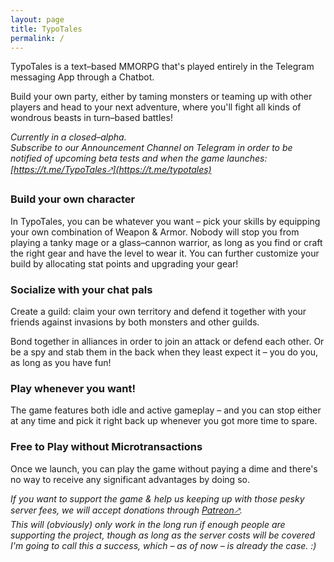 ```yaml
---
layout: page
title: TypoTales
permalink: /
---
```


TypoTales is a text–based MMORPG that's played entirely in the Telegram messaging App through a Chatbot.

Build your own party, either by taming monsters or teaming up with other players and head to your next adventure, where you'll fight all kinds of wondrous beasts in turn–based battles!

*Currently in a closed–alpha.*
<br>
*Subscribe to our Announcement Channel on Telegram in order to be notified of upcoming beta tests and when the game launches: [https://t.me/TypoTales🡕](https://t.me/typotales)*

### Build your own character
In TypoTales, you can be whatever you want – pick your skills by equipping your own combination of Weapon & Armor. Nobody will stop you from playing a tanky mage or a glass–cannon warrior, as long as you find or craft the right gear and have the level to wear it. You can further customize your build by allocating stat points and upgrading your gear!

### Socialize with your chat pals
Create a guild: claim your own territory and defend it together with your friends against invasions by both monsters and other guilds. 

Bond together in alliances in order to join an attack or defend each other. Or be a spy and stab them in the back when they least expect it – you do you, as long as you have fun!

### Play whenever you want!
The game features both idle and active gameplay – and you can stop either at any time and pick it right back up whenever you got more time to spare.

### Free to Play without Microtransactions
Once we launch, you can play the game without paying a dime and there's no way to receive any significant advantages by doing so.

*If you want to support the game & help us keeping up with those pesky server fees, we will accept donations through [Patreon🡕](http://patreon.typotales.com).<br>
This will (obviously) only work in the long run if enough people are supporting the project, though as long as the server costs will be covered I'm going to call this a success, which – as of now – is already the case. :)*